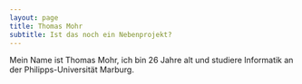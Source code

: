 ```yaml
---
layout: page
title: Thomas Mohr
subtitle: Ist das noch ein Nebenprojekt?
---
```


Mein Name ist Thomas Mohr, ich bin 26 Jahre alt und studiere Informatik an der Philipps-Universität Marburg.